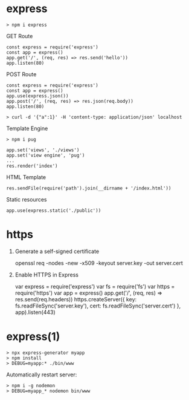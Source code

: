 
# express

    > npm i express

GET Route

    const express = require('express')
    const app = express()
    app.get('/', (req, res) => res.send('hello'))
    app.listen(80)

POST Route

    const express = require('express')
    const app = express()
    app.use(express.json())
    app.post('/', (req, res) => res.json(req.body))
    app.listen(80)

    > curl -d '{"a":1}' -H 'content-type: application/json' localhost

Template Engine

    > npm i pug

    app.set('views', './views')
    app.set('view engine', 'pug')
    ...
    res.render('index')

HTML Template

    res.sendFile(require('path').join(__dirname + '/index.html'))

Static resources

    app.use(express.static('./public'))

# https

1. Generate a self-signed certificate

    openssl req -nodes -new -x509 -keyout server.key -out server.cert

2. Enable HTTPS in Express

    var express = require('express')
    var fs = require('fs')
    var https = require('https')
    var app = express()
    app.get('/', (req, res) => res.send(req.headers))
    https.createServer({
      key: fs.readFileSync('server.key'),
      cert: fs.readFileSync('server.cert')
    }, app).listen(443)

# express(1)

    > npx express-generator myapp
    > npm install
    > DEBUG=myapp:* ./bin/www

Automatically restart server:

    > npm i -g nodemon
    > DEBUG=myapp_* nodemon bin/www
